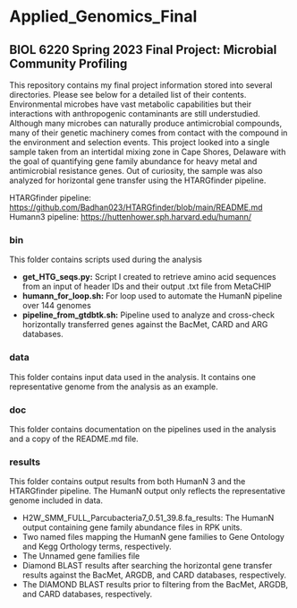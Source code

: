 # Applied_Genomics_Final


## BIOL 6220 Spring 2023 Final Project: Microbial Community Profiling
This repository contains my final project information stored into several directories. Please see below for a detailed list of their contents. Environmental microbes have vast metabolic capabilities but their interactions with anthropogenic contaminants are still understudied. Although many microbes can naturally produce antimicrobial compounds, many of their genetic machinery comes from contact with the compound in the environment and selection events. This project looked into a single sample taken from an intertidal mixing zone in Cape Shores, Delaware with the goal of quantifying gene family abundance for heavy metal and antimicrobial resistance genes. Out of curiosity, the sample was also analyzed for horizontal gene transfer using the HTARGfinder pipeline.

HTARGfinder pipeline: https://github.com/Badhan023/HTARGfinder/blob/main/README.md 
Humann3 pipeline: https://huttenhower.sph.harvard.edu/humann/ 

### bin
This folder contains scripts used during the analysis
- **get_HTG_seqs.py:** Script I created to retrieve amino acid sequences from an input of header IDs and their output .txt file from MetaCHIP
- **humann_for_loop.sh:** For loop used to automate the HumanN pipeline over 144 genomes 
- **pipeline_from_gtdbtk.sh:** Pipeline used to analyze and cross-check horizontally transferred genes against the BacMet, CARD and ARG databases.

### data
This folder contains input data used in the analysis. It contains one representative genome from the analysis as an example. 
### doc
This folder contains documentation on the pipelines used in the analysis and a copy of the README.md file.
### results
This folder contains output results from both HumanN 3 and the HTARGfinder pipeline. The HumanN output only reflects the representative genome included in data.
- H2W_SMM_FULL_Parcubacteria7_0.51_39.8.fa_results: The HumanN output containing gene family abundance files in RPK units.
- Two named files mapping the HumanN gene families to Gene Ontology and Kegg Orthology terms, respectively.
- The Unnamed gene families file
- Diamond BLAST results after searching the horizontal gene transfer results against the BacMet, ARGDB, and CARD databases, respectively.
- The DIAMOND BLAST results prior to filtering from the BacMet, ARGDB, and CARD databases, respectively. 
